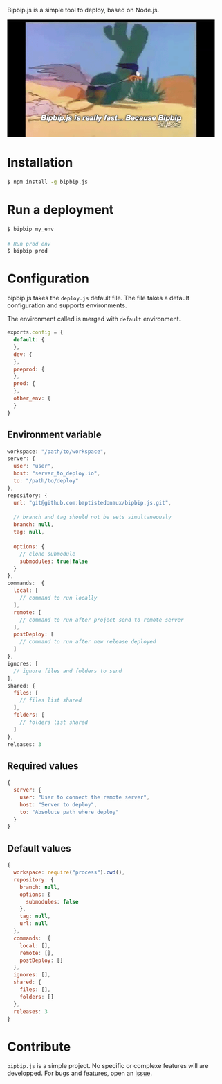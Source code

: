 Bipbip.js is a simple tool to deploy, based on Node.js.

![Bipbip.js](logo.gif)

# Installation

```bash
$ npm install -g bipbip.js
```

# Run a deployment

```bash
$ bipbip my_env

# Run prod env
$ bipbip prod
```

# Configuration

bipbip.js takes the ```deploy.js``` default file. The file takes a default configuration and supports environments.

The environment called is merged with ```default``` environment.

```javascript
exports.config = {
  default: {
  },
  dev: {
  },
  preprod: {
  },
  prod: {
  },
  other_env: {
  }
}
```

## Environment variable

```javascript
workspace: "/path/to/workspace",
server: {
  user: "user",
  host: "server_to_deploy.io",
  to: "/path/to/deploy"
},
repository: {
  url: "git@github.com:baptistedonaux/bipbip.js.git",

  // branch and tag should not be sets simultaneously
  branch: null,
  tag: null,
  
  options: {
    // clone submodule
    submodules: true|false
  }
},
commands:  {
  local: [
    // command to run locally
  ],
  remote: [
    // command to run after project send to remote server
  ],
  postDeploy: [
    // command to run after new release deployed
  ]
},
ignores: [
  // ignore files and folders to send
],
shared: {
  files: [
    // files list shared
  ],
  folders: [
    // folders list shared
  ]
},
releases: 3
```

## Required values

```javascript
{
  server: {
    user: "User to connect the remote server",
    host: "Server to deploy",
    to: "Absolute path where deploy"
  }
}
```

## Default values

```javascript
{
  workspace: require("process").cwd(),
  repository: {
    branch: null,
    options: {
      submodules: false
    },
    tag: null,
    url: null
  },
  commands:  {
    local: [],
    remote: [],
    postDeploy: []
  },
  ignores: [],
  shared: {
    files: [],
    folders: []
  },
  releases: 3
}
```

# Contribute

```bipbip.js``` is a simple project. No specific or complexe features will are developped. For bugs and features, open an [issue](https://github.com/baptistedonaux/bipbip.js/issues).